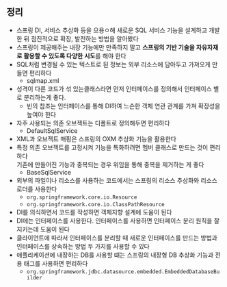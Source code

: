 ## 정리
- 스프링 DI, 서비스 추상화 등을 으용ㅇ해 새로운 SQL 서비스 기능을 설계하고 개발한 뒤 점진적으로 확장, 발전하는 방법을 알아봤다
- 스프링이 제공해주는 내장 기능에만 만족하지 말고 **스프링의 기반 기술을 자유자재로 활용할 수 있도록 다양한 시도**를 해야 한다
- SQL처럼 변경될 수 있는 텍스트로 된 정보는 외부 리소스에 담아두고 가져오게 만들면 편리하다
  - sqlmap.xml
- 성격이 다른 코드가 섞 있는클래스라면 먼저 인터페이스를 정의해서 인터페이스 별로 분리하는게 좋다.
  - 빈의 참조는 인터페이스를 통해 DI하여 느슨한 객체 연관 관계를 가져 확장성을 높여야 한다
- 자주 사용되는 의존 오브젝트는 디폴트로 정의해두면 편리하다
  - DefaultSqlService
- XML과 오브젝트 매핑은 스프링의 OXM 추상화 기능을 활용한다
- 특정 의존 오브젝트를 고정시켜 기능을 특화하려면 멤버 클래스로 만드는 것이 편리하다 <br/>
  기존에 만들어진 기능과 중복되는 경우 위임을 통해 중복을 제거하는 게 좋다
  - BaseSqlService
- 외부의 파일이나 리소스를 사용하는 코드에서는 스프링의 리소스 추상화와 리소스 로더를 사용한다
  - `org.springframework.core.io.Resource`
  - `org.springframework.core.io.ClassPathResource`
- DI를 의식하면서 코드를 작성하면 객체지향 설계에 도움이 된다
- DI에는 인터페이스를 사용한다. 인터페이스를 사용하면 인터페이스 분리 원칙을 잘 지키는데 도움이 된다
- 클라이언트에 따라서 인터페이스를 분리할 때 새로운 인터페이스를 만드는 방법과 인터페이스를 상속하는 방법 두 가지를 사용할 수 있다
- 애플리케이션에 내장하는 DB를 사용할 떄는 스프링의 내장형 DB 추상화 기능과 전용 태그를 사용하면 편리하다
  - `org.springframework.jdbc.datasource.embedded.EmbeddedDatabaseBuilder`
  